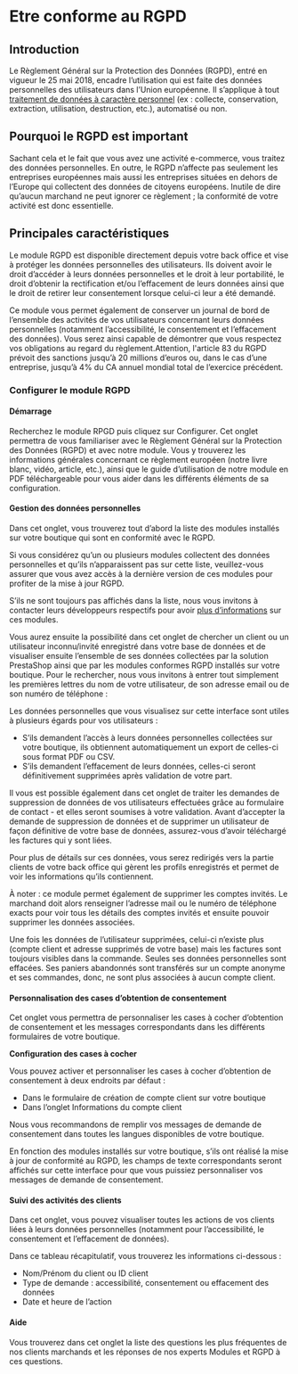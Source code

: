 # Etre conforme au RGPD

## Introduction <a href="#etreconformeaurgpd-introduction" id="etreconformeaurgpd-introduction"></a>

Le Règlement Général sur la Protection des Données (RGPD), entré en vigueur le 25 mai 2018, encadre l’utilisation qui est faite des données personnelles des utilisateurs dans l’Union européenne. Il s’applique à tout [traitement de données à caractère personnel](https://addons.prestashop.com/fr/modules-prestashop-gratuits/31944-livre-blanc-rgpd.html) (ex : collecte, conservation, extraction, utilisation, destruction, etc.), automatisé ou non.

## Pourquoi le RGPD est important <a href="#etreconformeaurgpd-pourquoilergpdestimportant" id="etreconformeaurgpd-pourquoilergpdestimportant"></a>

Sachant cela et le fait que vous avez une activité e-commerce, vous traitez des données personnelles. En outre, le RGPD n’affecte pas seulement les entreprises européennes mais aussi les entreprises situées en dehors de l’Europe qui collectent des données de citoyens européens. Inutile de dire qu’aucun marchand ne peut ignorer ce règlement ; la conformité de votre activité est donc essentielle.

## &#x20;Principales caractéristiques <a href="#etreconformeaurgpd-principalescaracteristiques" id="etreconformeaurgpd-principalescaracteristiques"></a>

Le module RGPD est disponible directement depuis votre back office et vise à protéger les données personnelles des utilisateurs. Ils doivent avoir le droit d’accéder à leurs données personnelles et le droit à leur portabilité, le droit d’obtenir la rectification et/ou l’effacement de leurs données ainsi que le droit de retirer leur consentement lorsque celui-ci leur a été demandé.

Ce module vous permet également de conserver un journal de bord de l’ensemble des activités de vos utilisateurs concernant leurs données personnelles (notamment l’accessibilité, le consentement et l’effacement des données). Vous serez ainsi capable de démontrer que vous respectez vos obligations au regard du règlement.Attention, l'article 83 du RGPD prévoit des sanctions jusqu’à 20 millions d’euros ou, dans le cas d’une entreprise, jusqu’à 4% du CA annuel mondial total de l’exercice précédent.

### Configurer le module RGPD <a href="#etreconformeaurgpd-configurerlemodulergpd" id="etreconformeaurgpd-configurerlemodulergpd"></a>

#### Démarrage <a href="#etreconformeaurgpd-demarrage" id="etreconformeaurgpd-demarrage"></a>

Recherchez le module RPGD puis cliquez sur Configurer. Cet onglet permettra de vous familiariser avec le Règlement Général sur la Protection des Données (RGPD) et avec notre module. Vous y trouverez les informations générales concernant ce règlement européen (notre livre blanc, vidéo, article, etc.), ainsi que le guide d’utilisation de notre module en PDF téléchargeable pour vous aider dans les différents éléments de sa configuration.

#### Gestion des données personnelles <a href="#etreconformeaurgpd-gestiondesdonneespersonnelles" id="etreconformeaurgpd-gestiondesdonneespersonnelles"></a>

Dans cet onglet, vous trouverez tout d’abord la liste des modules installés sur votre boutique qui sont en conformité avec le RGPD.

Si vous considérez qu’un ou plusieurs modules collectent des données personnelles et qu’ils n’apparaissent pas sur cette liste, veuillez-vous assurer que vous avez accès à la dernière version de ces modules pour profiter de la mise à jour RGPD.

S’ils ne sont toujours pas affichés dans la liste, nous vous invitons à contacter leurs développeurs respectifs pour avoir [plus d’informations](http://build.prestashop.com/howtos/module/how-to-make-your-module-compliant-with-prestashop-official-gdpr-compliance-module) sur ces modules.

Vous aurez ensuite la possibilité dans cet onglet de chercher un client ou un utilisateur inconnu/invité enregistré dans votre base de données et de visualiser ensuite l’ensemble de ses données collectées par la solution PrestaShop ainsi que par les modules conformes RGPD installés sur votre boutique. Pour le rechercher, nous vous invitons à entrer tout simplement les premières lettres du nom de votre utilisateur, de son adresse email ou de son numéro de téléphone :

Les données personnelles que vous visualisez sur cette interface sont utiles à plusieurs égards pour vos utilisateurs :

* S’ils demandent l’accès à leurs données personnelles collectées sur votre boutique, ils obtiennent automatiquement un export de celles-ci sous format PDF ou CSV.
* S’ils demandent l’effacement de leurs données, celles-ci seront définitivement supprimées après validation de votre part.

Il vous est possible également dans cet onglet de traiter les demandes de suppression de données de vos utilisateurs effectuées grâce au formulaire de contact - et elles seront soumises à votre validation. Avant d’accepter la demande de suppression de données et de supprimer un utilisateur de façon définitive de votre base de données, assurez-vous d’avoir téléchargé les factures qui y sont liées.

Pour plus de détails sur ces données, vous serez redirigés vers la partie clients de votre back office qui gèrent les profils enregistrés et permet de voir les informations qu’ils contiennent.

À noter : ce module permet également de supprimer les comptes invités. Le marchand doit alors renseigner l’adresse mail ou le numéro de téléphone exacts pour voir tous les détails des comptes invités et ensuite pouvoir supprimer les données associées.

Une fois les données de l’utilisateur supprimées, celui-ci n’existe plus (compte client et adresse supprimés de votre base) mais les factures sont toujours visibles dans la commande. Seules ses données personnelles sont effacées. Ses paniers abandonnés sont transférés sur un compte anonyme et ses commandes, donc, ne sont plus associées à aucun compte client.

#### Personnalisation des cases d’obtention de consentement <a href="#etreconformeaurgpd-personnalisationdescasesdobtentiondeconsentement" id="etreconformeaurgpd-personnalisationdescasesdobtentiondeconsentement"></a>

Cet onglet vous permettra de personnaliser les cases à cocher d’obtention de consentement et les messages correspondants dans les différents formulaires de votre boutique.

**Configuration des cases à cocher**

Vous pouvez activer et personnaliser les cases à cocher d’obtention de consentement à deux endroits par défaut :

* Dans le formulaire de création de compte client sur votre boutique
* Dans l’onglet Informations du compte client

Nous vous recommandons de remplir vos messages de demande de consentement dans toutes les langues disponibles de votre boutique.

En fonction des modules installés sur votre boutique, s’ils ont réalisé la mise à jour de conformité au RGPD, les champs de texte correspondants seront affichés sur cette interface pour que vous puissiez personnaliser vos messages de demande de consentement.

#### Suivi des activités des clients <a href="#etreconformeaurgpd-suividesactivitesdesclients" id="etreconformeaurgpd-suividesactivitesdesclients"></a>

Dans cet onglet, vous pouvez visualiser toutes les actions de vos clients liées à leurs données personnelles (notamment pour l’accessibilité, le consentement et l’effacement de données).

Dans ce tableau récapitulatif, vous trouverez les informations ci-dessous :

* &#x20;Nom/Prénom du client ou ID client
* Type de demande : accessibilité, consentement ou effacement des données
* Date et heure de l’action

#### Aide <a href="#etreconformeaurgpd-aide" id="etreconformeaurgpd-aide"></a>

Vous trouverez dans cet onglet la liste des questions les plus fréquentes de nos clients marchands et les réponses de nos experts Modules et RGPD à ces questions.

